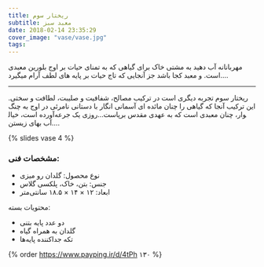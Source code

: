 ```yaml
---
title: ریختار سوم
subtitle: معبد سبز
date: 2018-02-14 23:35:29
cover_image: "vase/vase.jpg"
tags:
---
```

مهربانانه آب دهید
به مشتی خاک برای گیاهی 
که به تمنای حیات
بر اوج بلورین 
معبدی است.
و معبد کجا باشد 
جز آنجایی که تاج حیات بر پایه های لطف آرام میگیرد....

<hr class="style-two">
 
ریختار سوم تجربه دیگری است در ترکیب مصالح، شفافیت و صلیبت، لطافت و سختی.
این ترکیب آنجا که گیاهی را چنان مائده ای آسمانی انگار با دستانی نامرئی در اوج به چنگ آورده است، خیال‎وار، چنان معبدی است که به عهدی مقدس برپاست...روزی یک جرعه آب بهای زیستن....

{% slides vase 4 %}	

### مشخصات فنی:

- نوع محصول: گلدان رو میزی
- جنس: بتن، خاک، پلکسی گلاس
- ابعاد: ۱۲ × ۱۴ × ۱۸.۵ سانتی‌متر

محتویات بسته:
- دو عدد پایه بتنی
- گلدان به همراه گیاه
- تکه جداکننده پایه‌ها

{% order https://www.payping.ir/d/4tPh ۱۳۰ %}